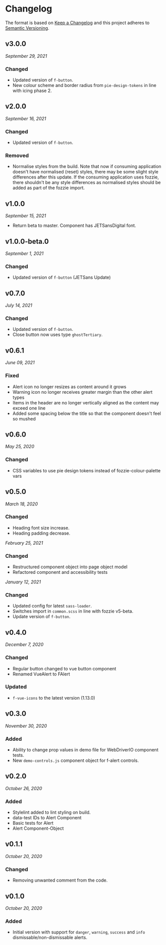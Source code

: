 # Changelog

The format is based on [Keep a Changelog](http://keepachangelog.com/en/1.0.0/)
and this project adheres to [Semantic Versioning](http://semver.org/spec/v2.0.0.html).


v3.0.0
------------------------------
*September 29, 2021*

### Changed
- Updated version of `f-button`.
- New colour scheme and border radius from `pie-design-tokens` in line with icing phase 2.


v2.0.0
------------------------------
*September 16, 2021*

### Changed
- Updated version of `f-button`.

### Removed
- Normalise styles from the build. Note that now if consuming application doesn't have normalised (reset) styles, there may be some slight style differences after this update. If the consuming application uses fozzie, there shouldn't be any style differences as normalised styles should be added as part of the fozzie import.


v1.0.0
------------------------------
*September 15, 2021*

- Return beta to master. Component has JETSansDigital font.


v1.0.0-beta.0
------------------------------
*September 1, 2021*

### Changed
- Updated version of `f-button` (JETSans Update)


v0.7.0
------------------------------
*July 14, 2021*

### Changed
- Updated version of `f-button`.
- Close button now uses type `ghostTertiary`.


v0.6.1
------------------------------
*June 09, 2021*

### Fixed
- Alert icon no longer resizes as content around it grows
- Warning icon no longer receives greater margin than the other alert types
- Items in the header are no longer vertically aligned as the content may exceed one line
- Added some spacing below the title so that the component doesn't feel so mushed


v0.6.0
------------------------------
*May 25, 2020*

### Changed
- CSS variables to use pie design tokens instead of fozzie-colour-palette vars


v0.5.0
------------------------------
*March 18, 2020*

### Changed
- Heading font size increase.
- Heading padding decrease.

*February 25, 2021*

### Changed
- Restructured component object into page object model
- Refactored component and accessibility tests


*January 12, 2021*

### Changed
- Updated config for latest `sass-loader`.
- Switches import in `common.scss` in line with fozzie v5-beta.
- Update version of `f-button`.


v0.4.0
------------------------------
*December 7, 2020*

### Changed
- Regular button changed to vue button component
- Renamed VueAlert to FAlert

### Updated
- `f-vue-icons` to the latest version (1.13.0)


v0.3.0
------------------------------
*November 30, 2020*

### Added
- Ability to change prop values in demo file for WebDriverIO component tests.
- New `demo-controls.js` component object for f-alert controls.


v0.2.0
------------------------------
*October 26, 2020*

### Added
- Stylelint added to lint styling on build.
- data-test IDs to Alert Component
- Basic tests for Alert
- Alert Component-Object


v0.1.1
------------------------------
*October 20, 2020*

### Changed
- Removing unwanted comment from the code.


v0.1.0
------------------------------
*October 20, 2020*

### Added
- Initial version with support for `danger`, `warning`, `success` and `info` dismissable/non-dismissable alerts.
